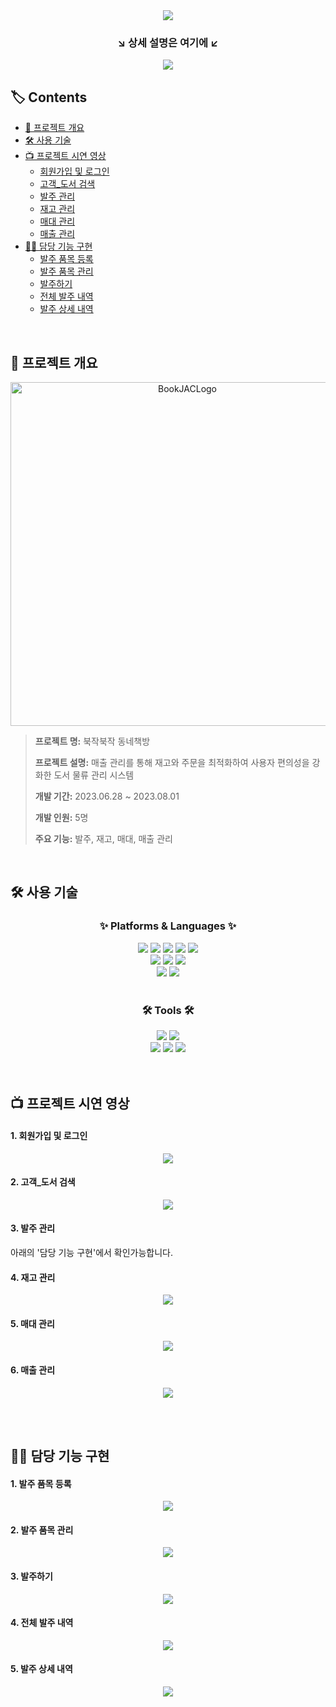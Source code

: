 <div align=center>
	<img src="https://capsule-render.vercel.app/api?type=waving&color=12354e&height=200&section=header&text=BookJAC&fontColor=fffefb&fontSize=90" />	
</div>
<div align=center>
	<h3>↘️ 상세 설명은 여기에 ↙️</h3>
</div>
<div align=center>
	<a href="https://fortune-panama-ec6.notion.site/Lily-ed6ac3c3ea7649d4948daadc77564511?pvs=4">
		<img src="https://img.shields.io/badge/Notion-000000?style=flat&logo=Notion&logoColor=white" />
	</a>
	<br>
</div>

## 🏷️ Contents

* [📑 프로젝트 개요](#-프로젝트-개요)<br>
* [🛠️ 사용 기술](#-사용-기술)<br>
* [📺 프로젝트 시연 영상](#-프로젝트-시연-영상)
  * [회원가입 및 로그인](#1-회원가입-및-로그인)<br>
  * [고객_도서 검색](#2-고객_도서-검색)<br>
  * [발주 관리](#3-발주-관리)<br>
  * [재고 관리](#4-재고-관리)<br>
  * [매대 관리](#5-매대-관리)<br>
  * [매출 관리](#6-매출-관리)<br>
* [👩‍💻 담당 기능 구현](#-담당-기능-구현)
  * [발주 품목 등록](#1-발주-품목-등록)<br>
  * [발주 품목 관리](#2-발주-품목-관리)<br>
  * [발주하기](#3-발주하기)<br>
  * [전체 발주 내역](#4-전체-발주-내역)<br>
  * [발주 상세 내역](#5-발주-상세-내역)<br>
<br>

## 📑 프로젝트 개요
<p align="center"><img width="550" alt="BookJACLogo" src="https://github.com/lllilyk/BookJAC/assets/121800484/541def67-c50b-4ccd-a9e2-cf4f740f5652"></p>

> **프로젝트 명:** 북작북작 동네책방 <br>
> 
> **프로젝트 설명:** 매출 관리를 통해 재고와 주문을 최적화하여 사용자 편의성을 강화한 도서 물류 관리 시스템 <br>
> 
> **개발 기간:** 2023.06.28 ~ 2023.08.01 <br>
>
> **개발 인원:** 5명 <br>
> 
> **주요 기능:** 발주, 재고, 매대, 매출 관리
<br>

## 🛠️ 사용 기술

<div align=center>
	<h3>✨ Platforms & Languages ✨</h3>
</div>
<div align="center">
	<img src="https://img.shields.io/badge/Java-007396?style=flat&logo=Conda-Forge&logoColor=white" />
	<img src="https://img.shields.io/badge/HTML5-E34F26?style=flat&logo=HTML5&logoColor=white" />
	<img src="https://img.shields.io/badge/CSS3-1572B6?style=flat&logo=CSS3&logoColor=white" />
	<img src="https://img.shields.io/badge/JavaScript-F7DF1E?style=flat&logo=JavaScript&logoColor=white" />
	<img src="https://img.shields.io/badge/jQuery-0769AD?style=flat&logo=jQuery&logoColor=white" />
	<br>
	<img src="https://img.shields.io/badge/SpringBoot-6DB33F?style=flat&logo=Spring&logoColor=white" />
	<img src="https://img.shields.io/badge/Bootstrap-7952B3?style=flat&logo=Bootstrap&logoColor=white" />
	<img src="https://img.shields.io/badge/Mybatis-000000?style=flat&logo=Fluentd&logoColor=white" />
	<br>
	<img src="https://img.shields.io/badge/MySQL-4479A1?style=flat&logo=MySQL&logoColor=white" />
	<img src="https://img.shields.io/badge/MariaDB-003545?style=flat&logo=MariaDB&logoColor=white" />
</div>
<br>
<div align=center>
	<h3>🛠 Tools 🛠</h3>
</div>
<div align=center>
	<img src="https://img.shields.io/badge/IntelliJ-000000?style=flat&logo=intellijidea&logoColor=white" />
	<img src="https://img.shields.io/badge/Tomcat-F8DC75?style=flat&logo=ApacheTomcat&logoColor=black" />
	<br>
	<img src="https://img.shields.io/badge/AWS-232F3E?style=flat&logo=AmazonAWS&logoColor=white" />
	<img src="https://img.shields.io/badge/GitHub-181717?style=flat&logo=GitHub&logoColor=white" />
  <img src="https://img.shields.io/badge/Notion-000000?style=flat&logo=Notion&logoColor=white" />
</div>
<br><br>

## 📺 프로젝트 시연 영상
#### 1. 회원가입 및 로그인
<p align="center">  
<img src="https://github.com/lllilyk/BookJAC/assets/121800484/9a5dad8c-6f5f-4f9f-a09a-d974c1d76543">
</p>

#### 2. 고객_도서 검색
<p align="center">  
<img src="https://github.com/lllilyk/BookJAC/assets/121800484/56d9c068-c72e-4c6a-8fdf-38bdd5390074">
</p>

#### 3. 발주 관리
<p>아래의 '담당 기능 구현'에서 확인가능합니다.</p>

#### 4. 재고 관리
<p align="center">  
<img src="https://github.com/lllilyk/BookJAC/assets/121800484/5a175d09-4109-4761-a87b-2d11c6bbdf7f">
</p>

#### 5. 매대 관리
<p align="center">  
<img src="https://github.com/lllilyk/BookJAC/assets/121800484/c00897fd-dd2e-4372-8cff-451b26405855">
</p>

#### 6. 매출 관리
<p align="center">  
<img src="https://github.com/lllilyk/BookJAC/assets/121800484/1b41588a-a361-48f0-9571-001411fdb470">
</p>

<br><br>

## 👩‍💻 담당 기능 구현
#### 1. 발주 품목 등록
<p align="center">  
<img src="https://github.com/lllilyk/BookJAC/assets/121800484/30827305-ef85-43ba-9a1a-3fbfa7292b64">
</p>

#### 2. 발주 품목 관리
<p align="center">  
<img src="https://github.com/lllilyk/BookJAC/assets/121800484/bb0406fd-0545-46a4-ac1d-fa23ac5f594b">
</p>

#### 3. 발주하기
<p align="center">
<img src="https://github.com/lllilyk/BookJAC/assets/121800484/08e46ee6-ce3f-4ba0-ade6-db8a38ca8a95">
</p>

#### 4. 전체 발주 내역
<p align="center">
<img src="https://github.com/lllilyk/BookJAC/assets/121800484/4862701a-f228-4e08-8541-e7ff1ba7937b">
</p>

#### 5. 발주 상세 내역
<p align="center">
<img src="https://github.com/lllilyk/BookJAC/assets/121800484/12d8abf3-0651-4dda-9456-e9cad65e1123">
</p>
